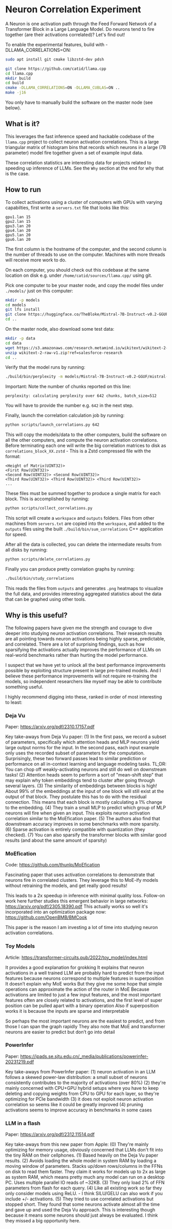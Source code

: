 # Neuron Correlation Experiment

A Neuron is one activation path through the Feed Forward Network of a Transformer Block in a Large Language Model.  Do neurons tend to fire together (are their activations correlated)?  Let's find out!

To enable the experimental features, build with -DLLAMA_CORRELATIONS=ON:

```bash
sudo apt install git cmake libzstd-dev pdsh

git clone https://github.com/catid/llama.cpp
cd llama.cpp
mkdir build
cd build
cmake -DLLAMA_CORRELATIONS=ON -DLLAMA_CUBLAS=ON ..
make -j16
```

You only have to manually build the software on the master node (see below).


## What is it?

This leverages the fast inference speed and hackable codebase of the `llama.cpp` project to collect neuron activation correlations.  This is a large triangular matrix of histogram bins that records which neurons in a large (7B parameter) model fire together given a set of example input data.

These correlation statistics are interesting data for projects related to speeding up inference of LLMs.  See the `Why` section at the end for why that is the case.


## How to run

To collect activations using a cluster of computers with GPUs with varying capabilties, first write a `servers.txt` file that looks like this:

```
gpu1.lan 15
gpu2.lan 15
gpu3.lan 20
gpu4.lan 20
gpu5.lan 20
gpu6.lan 20
```

The first column is the hostname of the computer, and the second column is the number of threads to use on the computer.  Machines with more threads will receive more work to do.

On each computer, you should check out this codebase at the same location on disk e.g. under `/home/catid/sources/llama.cpp/` using git.

Pick one computer to be your master node, and copy the model files under `./models/` just on this computer:

```bash
mkdir -p models
cd models
git lfs install
git clone https://huggingface.co/TheBloke/Mistral-7B-Instruct-v0.2-GGUF
cd ..
```

On the master node, also download some test data:

```bash
mkdir -p data
cd data
wget https://s3.amazonaws.com/research.metamind.io/wikitext/wikitext-2-raw-v1.zip?ref=salesforce-research
unzip wikitext-2-raw-v1.zip?ref=salesforce-research
cd ..
```

Verify that the model runs by running:

```bash
./build/bin/perplexity -m models/Mistral-7B-Instruct-v0.2-GGUF/mistral-7b-instruct-v0.2.Q8_0.gguf -f data/wikitext-2-raw/wiki.test.raw
```

Important: Note the number of chunks reported on this line:

```
perplexity: calculating perplexity over 642 chunks, batch_size=512
```

You will have to provide the number e.g. `642` in the next step.

Finally, launch the correlation calculation job by running:

```bash
python scripts/launch_correlations.py 642
```

This will copy the models/data to the other computers, build the software on all the other computers, and compute the neuron activation correlations.  Before terminating each one will write the big correlation matrices to disk as `correlations_block_XX.zstd` - This is a Zstd compressed file with the format:

```
<Height of Matrix(UINT32)>
<First Row(UINT32)>
<Second Row(UINT32)> <Second Row(UINT32)>
<Third Row(UINT32)> <Third Row(UINT32)> <Third Row(UINT32)>
...
```

These files must be summed together to produce a single matrix for each block.  This is accomplished by running:

```bash
python scripts/collect_correlations.py
```

This script will create a `workspace` and `outputs` folders.  Files from other machines from `servers.txt` are copied into the `workspace`, and added to the `outputs` files using the built `./build/bin/sum_correlations` C++ application for speed.

After all the data is collected, you can delete the intermediate results from all disks by running:

```bash
python scripts/delete_correlations.py
```

Finally you can produce pretty correlation graphs by running:

```bash
./build/bin/study_correlations
```

This reads the files from `outputs` and generates `.png` heatmaps to visualize the full data, and provides interesting aggregated statistics about the data that can be graphed using other tools.


## Why is this useful?

The following papers have given me the strength and courage to dive deeper into studying neuron activation correlations.  Their research results are all pointing towards neuron activations being highly sparse, predictable, and correlated.  There are a lot of surprising findings, such as how sparsifying the activations actually improves the performance of LLMs on real-world benchmarks rather than hurting the model performance.

I suspect that we have yet to unlock all the best performance improvements possible by exploiting structure present in large pre-trained models.  And I believe these performance improvements will not require re-training the models, so independent researchers like myself may be able to contribute something useful.

I highly recommend digging into these, ranked in order of most interesting to least:


### Deja Vu

Paper: https://arxiv.org/pdf/2310.17157.pdf

Key take-aways from Deja Vu paper:
(1) In the first pass, we record a subset of parameters, specifically which attention heads and MLP neurons yield large output norms for the input. In the second pass, each input example only uses the recorded subset of parameters for the computation. Surprisingly, these two forward passes lead to similar prediction or performance on all in-context learning and language modeling tasks.
TL;DR: You can chop off weakly-activating neurons and still do well on downstream tasks!
(2) Attention heads seem to perform a sort of "mean-shift step" that may explain why token embeddings tend to cluster after going through several layers.
(3) The similarity of embeddings between blocks  is high!  About 99% of the embeddings at the input of one block will still exist at the output of that block.  They postulate this has to do with the residual connection.  This means that each block is mostly calculating a 1% change to the embedding.
(4) They train a small MLP to predict which group of MLP neurons will fire when given an input.  This exploits neuron activation correlation similar to the MoEfication paper.
(5) The authors also find that downstream accuracy improves in some benchmarks with more sparsity.
(6) Sparse activation is entirely compatible with quantization (they checked).
(7) You can also sparsify the transformer blocks with similar good results (and about the same amount of sparsity) 


### MoEfication

Code: https://github.com/thunlp/MoEfication

Fascinating paper that uses activation correlations to demonstrate that neurons fire in correlated clusters.  They leverage this to MoE-ify models without retraining the models, and get really good results!

This leads to a 2x speedup in inference with minimal quality loss.
Follow-on work here further studies this emergent behavior in large networks: https://arxiv.org/pdf/2305.18390.pdf
This actually works so well it's incorporated into an optimization package now: https://github.com/OpenBMB/BMCook

This paper is the reason I am investing a lot of time into studying neuron activation correlations.


### Toy Models

Article: https://transformer-circuits.pub/2022/toy_model/index.html

It provides a good explanation for grokking
It explains that neuron activations in a well trained LLM are probably hard to predict from the input features because neurons correspond to multiple features in superposition
It doesn’t explain why MoE works
But they give me some hope that simple operations can approximate the action of the router in MoE
Because activations are limited to just a few input features, and the most important features often are closely related to activations, and the first level of super position can be pulled apart with a binary operation
Also if superposition works it is because the inputs are sparse and interpretable

So perhaps the most important neurons are the easiest to predict, and from those I can span the graph rapidly
They also note that MoE and transformer neurons are easier to predict but don’t go into detail


### PowerInfer

Paper: https://ipads.se.sjtu.edu.cn/_media/publications/powerinfer-20231219.pdf

Key take-aways from PowerInfer paper:
(1) neuron activation in an LLM follows a skewed power-law distribution: a small subset of neurons consistently contributes to the majority of activations (over 80%)
(2) they're mainly concerned with CPU+GPU hybrid setups where you have to keep deleting and copying weights from CPU to GPU for each layer, so they're optimizing for PCIe bandwidth
(3) it does not exploit neuron activation correlation so seems like it could be greatly improved
(4) pruning activations seems to improve accuracy in benchmarks in some cases


### LLM in a flash

Paper: https://arxiv.org/pdf/2312.11514.pdf

Key take-aways from this new paper from Apple:
(0) They're mainly optimizing for memory usage, obviously concerned that LLMs don't fit into the tiny RAM on their cellphones.
(1) Based heavily on the Deja Vu paper results.
(2) Avoids loading the whole model in system RAM by loading a moving window of parameters.  Stacks up/down rows/columns in the FFNs on disk to read them faster.  They claim it works for models up to 2x as large as system RAM, which means pretty much any model can run on a desktop PC.  Uses multiple parallel IO reads of ~32KB.
(3) They only load 2% of FFN parameters from flash for each query.
(4) Like all existing work so far they only consider models using ReLU. - I think SILU/GELU can also work if you include +/- activations.
(5) They tried to use correlated activations but stopped short.  They found that some neurons activate almost all the time and gave up and used the Deja Vu approach.  This is interesting though because it means some neurons should just always be evaluated.  I think they missed a big opportunity here.

